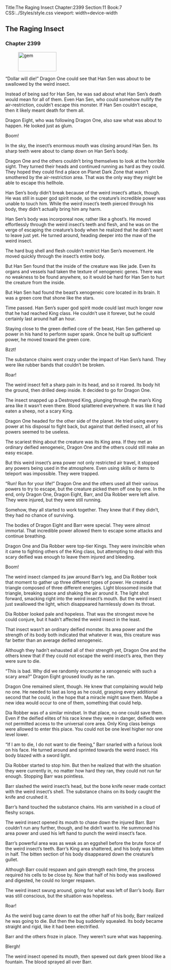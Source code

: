 Title:The Raging Insect 
Chapter:2399 
Section:11 
Book:7 
CSS:../Styles/style.css 
viewport: width=device-width
  
## The Raging Insect
### Chapter 2399
  
<figure>
	<img src="../Images/gem.gif" alt="gem" id="gem" width="120" height="60" />
</figure>
  

  
“Dollar will die!” Dragon One could see that Han Sen was about to be swallowed by the weird insect.

Instead of being sad for Han Sen, he was sad about what Han Sen’s death would mean for all of them. Even Han Sen, who could somehow nullify the air-restriction, couldn’t escape this monster. If Han Sen couldn’t escape, then it likely meant death for them all.

Dragon Eight, who was following Dragon One, also saw what was about to happen. He looked just as glum.

Boom!

In the sky, the insect’s enormous mouth was closing around Han Sen. Its sharp teeth were about to clamp down on Han Sen’s body.

Dragon One and the others couldn’t bring themselves to look at the horrible sight. They turned their heads and continued running as hard as they could. They hoped they could find a place on Planet Dark Zone that wasn’t smothered by the air-restriction area. That was the only way they might be able to escape this hellhole.

Han Sen’s body didn’t break because of the weird insect’s attack, though. He was still in super god spirit mode, so the creature’s incredible power was unable to touch him. While the weird insect’s teeth pierced through his body, they didn’t actually bring him any harm.

Han Sen’s body was incorporeal now, rather like a ghost’s. He moved effortlessly through the weird insect’s teeth and flesh, and he was on the verge of escaping the creature’s body when he realized that he didn’t want to leave just yet. He turned around, heading deeper into the maw of the weird insect.

The hard bug shell and flesh couldn’t restrict Han Sen’s movement. He moved quickly through the insect’s entire body.

But Han Sen found that the inside of the creature was like jade. Even its organs and vessels had taken the texture of xenogeneic genes. There was no weakness to be found anywhere, so it would be hard for Han Sen to hurt the creature from the inside.

But Han Sen had found the beast’s xenogeneic core located in its brain. It was a green core that shone like the stars.

Time passed. Han Sen’s super god spirit mode could last much longer now that he had reached King class. He couldn’t use it forever, but he could certainly last around half an hour.

Staying close to the green deified core of the beast, Han Sen gathered up power in his hand to perform super spank. Once he built up sufficient power, he moved toward the green core.

Bzzt!

The substance chains went crazy under the impact of Han Sen’s hand. They were like rubber bands that couldn’t be broken.

Roar!

The weird insect felt a sharp pain in its head, and so it roared. Its body hit the ground, then drilled deep inside. It decided to go for Dragon One.

The insect snapped up a Destroyed King, plunging through the man’s King area like it wasn’t even there. Blood splattered everywhere. It was like it had eaten a sheep, not a scary King.

Dragon One headed for the other side of the planet. He tried using every power at his disposal to fight back, but against that deified insect, all of his powers seemed to be useless.

The scariest thing about the creature was its King area. If they met an ordinary deified xenogeneic, Dragon One and the others could still make an easy escape.

But this weird insect’s area power not only restricted air travel, it stopped any powers being used in the atmosphere. Even using skills or items to teleport was impossible. They were trapped.

“Run! Run for your life!” Dragon One and the others used all their various powers to try to escape, but the creature picked them off one by one. In the end, only Dragon One, Dragon Eight, Barr, and Dia Robber were left alive. They were injured, but they were still running.

Somehow, they all started to work together. They knew that if they didn’t, they had no chance of surviving.

The bodies of Dragon Eight and Barr were special. They were almost immortal. That incredible power allowed them to escape some attacks and continue breathing.

Dragon One and Dia Robber were top-tier Kings. They were invincible when it came to fighting others of the King class, but attempting to deal with this scary deified was enough to leave them injured and bleeding.

Boom!

The weird insect clamped its jaw around Barr’s leg, and Dia Robber took that moment to gather up three different types of power. He created a triangle composed of three different energies. Light blossomed inside that triangle, breaking space and shaking the air around it. The light shot forward, smacking right into the weird insect’s mouth. But the weird insect just swallowed the light, which disappeared harmlessly down its throat.

Dia Robber looked pale and hopeless. That was the strongest move he could conjure, but it hadn’t affected the weird insect in the least.

That insect wasn’t an ordinary deified monster. Its area power and the strength of its body both indicated that whatever it was, this creature was far better than an average deified xenogeneic.

Although they hadn’t exhausted all of their strength yet, Dragon One and the others knew that if they could not escape the weird insect’s area, then they were sure to die.

“This is bad. Why did we randomly encounter a xenogeneic with such a scary area?” Dragon Eight groused loudly as he ran.

Dragon One remained silent, though. He knew that complaining would help no one. He needed to last as long as he could, grasping every additional second that he could, in the hope that a miracle might save them. Maybe a new idea would occur to one of them, something that could help.

Dia Robber was of a similar mindset. In that place, no one could save them. Even if the deified elites of his race knew they were in danger, deifieds were not permitted access to the universal core area. Only King class beings were allowed to enter this place. You could not be one level higher nor one level lower.

“If I am to die, I do not want to die fleeing,” Barr snarled with a furious look on his face. He turned around and sprinted towards the weird insect. His body blazed with a sword light.

Dia Robber started to stop him. But then he realized that with the situation they were currently in, no matter how hard they ran, they could not run far enough. Stopping Barr was pointless.

Barr slashed the weird insect’s head, but the bone knife never made contact with the weird insect’s shell. The substance chains on its body caught the knife and crushed it.

Barr’s hand touched the substance chains. His arm vanished in a cloud of fleshy scraps.

The weird insect opened its mouth to chase down the injured Barr. Barr couldn’t run any further, though, and he didn’t want to. He summoned his area power and used his left hand to punch the weird insect’s face.

Barr’s powerful area was as weak as an eggshell before the brute force of the weird insect’s teeth. Barr’s King area shattered, and his body was bitten in half. The bitten section of his body disappeared down the creature’s gullet.

Although Barr could respawn and gain strength each time, the process required his cells to be close by. Now that half of his body was swallowed and digested, he could no longer respawn.

The weird insect swung around, going for what was left of Barr’s body. Barr was still conscious, but the situation was hopeless.

Roar!

As the weird bug came down to eat the other half of his body, Barr realized he was going to die. But then the bug suddenly squealed. Its body became straight and rigid, like it had been electrified.

Barr and the others froze in place. They weren’t sure what was happening.

Blergh!

The weird insect opened its mouth, then spewed out dark green blood like a fountain. The blood sprayed all over Barr.